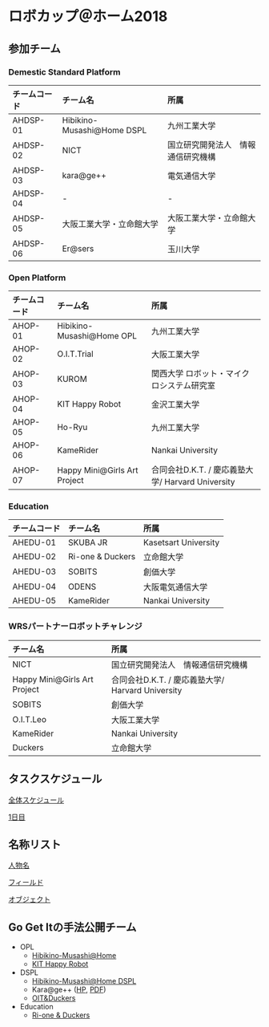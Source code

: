 # ロボカップ＠ホーム2018

## 参加チーム

### Demestic Standard Platform
|チームコード|チーム名            			|所属         |
|:-|:-|:-|
|AHDSP-01|Hibikino-Musashi@Home DSPL   	|九州工業大学   	|
|AHDSP-02|NICT							|国立研究開発法人　情報通信研究機構|
|AHDSP-03|kara@ge++        |電気通信大学|
|AHDSP-04|-                |-         |
|AHDSP-05|大阪工業大学・立命館大学|大阪工業大学・立命館大学|
|AHDSP-06|Er@sers             |玉川大学|


### Open Platform
|チームコード|チーム名            			|所属         |
|:-|:-|:-|
|AHOP-01|Hibikino-Musashi@Home OPL 	|九州工業大学	   |
|AHOP-02|O.I.T.Trial					|大阪工業大学		|
|AHOP-03|KUROM                |関西大学 ロボット・マイクロシステム研究室|
|AHOP-04|KIT Happy Robot      |金沢工業大学   |
|AHOP-05|Ho-Ryu               |九州工業大学   |
|AHOP-06|KameRider            |Nankai University|
|AHOP-07|Happy Mini@Girls Art Project |合同会社D.K.T. / 慶応義塾大学/ Harvard University|


### Education
|チームコード	|チーム名						|所属         |
|:-|:-|:-|
|AHEDU-01		|SKUBA JR						|Kasetsart University|
|AHEDU-02   |Ri-one & Duckers   |立命館大学            |
|AHEDU-03   |SOBITS             |創価大学              |
|AHEDU-04   |ODENS              |大阪電気通信大学       |
|AHEDU-05   |KameRider          |Nankai University|

### WRSパートナーロボットチャレンジ
|チーム名            			|所属         |
|:-|:-|
|NICT								|国立研究開発法人　情報通信研究機構|
|Happy Mini@Girls Art Project  |合同会社D.K.T. / 慶応義塾大学/ Harvard University|
|SOBITS             |創価大学|
|O.I.T.Leo          |大阪工業大学|
|KameRider	        |Nankai University|
|Duckers	          |立命館大学|


## タスクスケジュール

[全体スケジュール](TimeTable.pdf)

[1日目](1stday.pdf)

## 名称リスト
[人物名](name_list.csv)

[フィールド](field.pdf)

[オブジェクト](objects.pdf)

## Go Get Itの手法公開チーム
- OPL
  - [Hibikino-Musashi@Home](https://github.com/hibikino-musashi-athome/hma_exia_ggi)
  - [KIT Happy Robot](https://github.com/HappyKoyo/go_get_it)
- DSPL
  - [Hibikino-Musashi@Home DSPL](https://github.com/hibikino-musashi-athome/hma_hsr_ggi_pkg)
  - Kara@ge++ ([HP](http://apple.ee.uec.ac.jp/isyslab/digoro/robot.html), [PDF](http://apple.ee.uec.ac.jp/isyslab/digoro/pdf/robot2018unemoto.pdf
))
  - [OIT&Duckers](https://github.com/EmergentSystemLabStudent/RoboCupJapanOpen2018_dspl_GoGetIt)
- Education
  - [Ri-one & Duckers](https://github.com/EmergentSystemLabStudent/RoboCupJapanOpen2018_education_GoGetIt)
